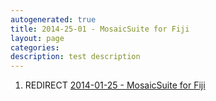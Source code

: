 ```yaml
---
autogenerated: true
title: 2014-25-01 - MosaicSuite for Fiji
layout: page
categories: 
description: test description
---
```


1.  REDIRECT [2014-01-25 - MosaicSuite for Fiji](2014-01-25_-_MosaicSuite_for_Fiji)
